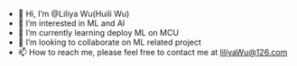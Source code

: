 - 👋 Hi, I’m @Liliya Wu(Huili Wu)
- 👀 I’m interested in ML and AI
- 🌱 I’m currently learning deploy ML on MCU
- 💞️ I’m looking to collaborate on ML related project
- 📫 How to reach me, please feel free to contact me at liliyaWu@126.com

<!---
Liliyaw/Liliyaw is a ✨ special ✨ repository because its `README.md` (this file) appears on your GitHub profile.
You can click the Preview link to take a look at your changes.
--->
